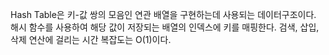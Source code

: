 Hash Table은 키-값 쌍의 모음인 연관 배열을 구현하는데 사용되는 데이터구조이다. 해시 함수를 사용하여 해당 값이 저장되는 배열의 인덱스에 키를 매핑한다. 검색, 삽입, 삭제 연산에 걸리는 시간 복잡도는 O(1)이다.
